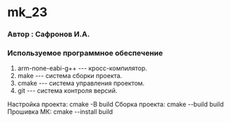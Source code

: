 # mk_23

### Автор : Сафронов И.А.

### Используемое программное обеспечение

1. arm-none-eabi-g++ --- кросс-компилятор.
1. make --- система сборки проекта.
1. cmake --- система управления проектом.
1. git --- система контроля версий.

Настройка проекта: 
    cmake -B build
Сборка проекта:
    cmake --build build     
Прошивка МК:
    cmake --install build 